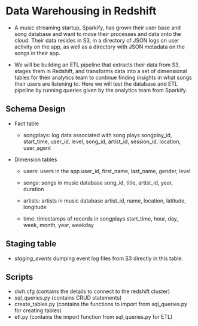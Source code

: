 # Data Warehousing in Redshift <br>

- A music streaming startup, Sparkify, has grown their user base and song database and want to move their processes and data onto the cloud. Their data resides in S3, in a directory of JSON logs on user activity on the app, as well as a directory with JSON metadata on the songs in their app. <br>

- We will be  building an ETL pipeline that extracts their data from S3, stages them in Redshift, and transforms data into a set of dimensional tables for their analytics team to continue finding insights in what songs their users are listening to. Here we will test the database and ETL pipeline by running queries given by the analytics team from Sparkify. <br>


## Schema Design <br>

- Fact table  <br>
    - songplays: log data associated with song plays songplay_id, start_time, user_id, level, song_id, artist_id, session_id, location, user_agent <br>

- Dimension tables <br>
    - users: users in the app user_id, first_name, last_name, gender, level <br>

    - songs: songs in music database song_id, title, artist_id, year, duration <br>

    - artists: artists in music database artist_id, name, location, latitude, longitude <br>

    - time: timestamps of records in songplays start_time, hour, day, week, month, year, weekday  <br>

## Staging table  <br>

- _staging_events_ dumping event log files from S3 directly in this table. <br>

## Scripts <br>
- dwh.cfg (contains the details to connect to the redshift cluster) <br>
- sql_queries.py (contains CRUD statements)
- create_tables.py (contains the functions to import from sql_queries.py for creating tables) <br>
- etl.py (contains the import function from sql_queries.py for ETL) <br>
